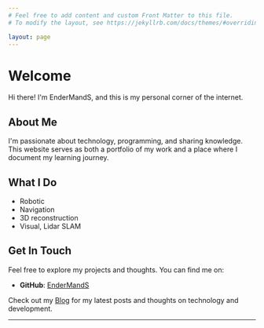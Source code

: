 ```yaml
---
# Feel free to add content and custom Front Matter to this file.
# To modify the layout, see https://jekyllrb.com/docs/themes/#overriding-theme-defaults

layout: page
---
```


# Welcome

Hi there! I'm EnderMandS, and this is my personal corner of the internet.

## About Me

I'm passionate about technology, programming, and sharing knowledge. This website serves as both a portfolio of my work and a place where I document my learning journey.

## What I Do

- Robotic
- Navigation
- 3D reconstruction
- Visual, Lidar SLAM

## Get In Touch

Feel free to explore my projects and thoughts. You can find me on:

- **GitHub**: [EnderMandS](https://github.com/EnderMandS)

Check out my [Blog](/blog/) for my latest posts and thoughts on technology and development.

---

